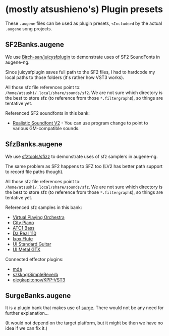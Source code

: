 
# (mostly atsushieno's) Plugin presets

These `.augene` files can be used as plugin presets, `<Include>d` by the actual `.augene` song projects.

## SF2Banks.augene

We use [Birch-san/juicysfplugin](https://github.com/Birch-san/juicysfplugin) to demonstrate uses of SF2 SoundFonts in augene-ng.

Since juicysfplugin saves full path to the SF2 files, I had to hardcode my local paths to those folders (it's rather how VST3 works).

All those sfz file references point to: `/home/atsushi/.local/share/sounds/sf2`. We are not sure which directory is the best to store sfz (to reference from those `*.filtergraph`s), so things are tentative yet.

Referenced SF2 soundfonts in this bank:

- [Realistic Soundfont V2](https://musical-artifacts.com/artifacts/1035) - You can use program change to point to various GM-compatible sounds.


## SfzBanks.augene

We use [sfztools/sfizz](https://github.com/sfztools/sfizz/) to demonstrate uses of sfz samplers in augene-ng.

The same problem as SF2 happens to SFZ too (LV2 has better path
support to record file paths though).

All those sfz file references point to: `/home/atsushi/.local/share/sounds/sfz`. We are not sure which directory is the best to store sfz (to reference from those `*.filtergraph`s), so things are tentative yet.

Referenced sfz samples in this bank:

- [Virtual Playing Orchestra](http://virtualplaying.com/)
- [City Piano](https://bigcatinstruments.blogspot.com/2015/09/all-keyboard-instruments.html)
- [ATC1 Bass](https://www.synth.in/p/da-real-110.html)
- [Da Real 110](https://www.synth.in/p/da-real-110.html)
- [Ixox Flute](https://github.com/sfzinstruments/Ixox.Flute)
- [UI Standard Guitar](https://unreal-instruments.wixsite.com/unreal-instruments/standard-guitar)
- [UI Metal GTX](https://unreal-instruments.wixsite.com/unreal-instruments/metal-gtx)

Connected effector plugins:

- [mda](https://github.com/elk-audio/mda-vst3)
- [szkkng/SimpleReverb](https://github.com/szkkng/SimpleReverb)
- [olegkapitonov/KPP-VST3](https://github.com/olegkapitonov/KPP-VST3)


## SurgeBanks.augene

It is a plugin bank that makes use of [surge](https://github.com/surge-synthesizer/surge). There would not be any need for further explanation...

(It would not depend on the target platform, but it might be then we have no idea if we can fix it.)

